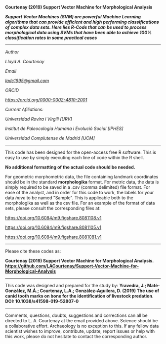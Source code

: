 <b> Courtenay (2019) Support Vector Machine for Morphological Analysis

<i> Support Vector Machines (SVM) are powerful Machine Learning algorithms that can provide efficient and high performing classifications 
of complex data sets. Here lies R-Code that can be used to process morphological data using SVMs that have been able to achieve 100%
classification rates in some practical cases </b> </i>

-----------------------------------------------------------------------------------------------------------------

<i>
Author

Lloyd A. Courtenay

Email

ladc1995@gmail.com

ORCID

https://orcid.org/0000-0002-4810-2001

Current Afiliations:

Universidad Rovira i Virgili [URV]

Institut de Paleocologia Humana i Evolució Social [IPHES]

Universidad Complutense de Madrid [UCM]
</i>

---------------------------------------------------------------------------------------------------

This code has been designed for the open-access free R software. This is easy to use by simply executing each line of code within the R shell. 

<b> No additional formatting of the actual code should be needed. </b>

For geometric morphometric data, the file containing landmark coordinates should be in the standard <b> morphologika </b> format.
For metric data, the data is simply required to be saved in a .csv (comma delimited) file format.
For ease of the analyst, and in order for this code to work, the labels for your data <i> have </i> to be named "Sample". This is applicable both to the morphologika as well as the csv file. For an example of the format of data sets, please consult the corresponding files at:

https://doi.org/10.6084/m9.figshare.8081108.v1

https://doi.org/10.6084/m9.figshare.8081105.v1

https://doi.org/10.6084/m9.figshare.8081081.v1


--------------------------------------------------------

Please cite these codes as:

 <b> Courtenay (2019) Support Vector Machine for Morphological Analysis. https://github.com/LACourtenay/Support-Vector-Machine-for-Morphological-Analysis
</b>

--------------------------------------------------------

This code was designed and prepared for the study by:
<b> Yravedra, J.; Maté-González, M.Á.; Courtenay, L.A.; González-Aguilera, D. (2019) The use of canid tooth marks on bone for the identification of livestock predation. DOI: 10.1038/s41598-019-52807-0 </b>

------------------------------------------------------------
Comments, questions, doubts, suggestions and corrections can all be directed to L. A. Courtenay at the email provided above.
Science should be a collaborative effort. Archaeology is no exception to this. If any fellow data
scientist wishes to improve, contribute, update, report issues or help with this work, please do not hesitate to contact the corresponding author.
